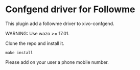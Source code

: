 Confgend driver for Followme
============================

This plugin add a followme driver to xivo-confgend.

WARNING: Use wazo >= 17.01.

Clone the repo and install it.

    make install

Please add on your user a phone mobile number.
